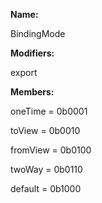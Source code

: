 **Name:**

BindingMode

**Modifiers:**

export

**Members:**

oneTime = 0b0001

toView = 0b0010

fromView = 0b0100

twoWay = 0b0110

default = 0b1000

